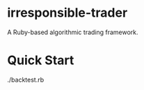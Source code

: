 irresponsible-trader
===================

A Ruby-based algorithmic trading framework.

Quick Start
==========
./backtest.rb
